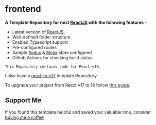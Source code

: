 # frontend

**A Template Repository for next [ReactJS](https://reactjs.org/) with the following features -**

-   Latest version of [ReactJS](https://reactjs.org/).
-   Well-defined folder structure
-   Enabled Typescript support
-   Pre-configured routes
-   Sample [Redux](https://redux.js.org/) & [Mobx](https://mobx.js.org/README.html) store configured
-   Github Actions for checking build status

`This Repository contains code for React v18.`

I also have a [react-ts-v17](https://github.com/nishkohli96/react-ts-v17) template Repository.

To upgrade your project from React v17 to 18 follow [this guide](https://reactjs.org/blog/2022/03/08/react-18-upgrade-guide.html).

## Support Me

If you found this template helpful and saved your valuable time, consider [buying me a coffee](https://www.buymeacoffee.com/nish1896)
